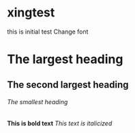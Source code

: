 # xingtest
this is initial test
Change font
# The largest heading
## The second largest heading
###### The smallest heading
**This is bold text**
*This text is italicized*
